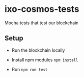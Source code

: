 # ixo-cosmos-tests
Mocha tests that test our blockchain

## Setup 
* Run the blockchain locally

* Install npm modules `npm install`

* Run `npm run test`
